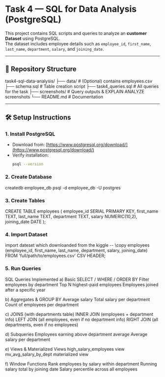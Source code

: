 # Task 4 — SQL for Data Analysis (PostgreSQL)

This project contains SQL scripts and queries to analyze an **customer Dataset** using PostgreSQL.  
The dataset includes employee details such as `employee_id`, `first_name`, `last_name`, `department`, `salary`, and `joining_date`.

---

## 📂 Repository Structure
task4-sql-data-analysis/
├── data/ # (Optional) contains employees.csv
├── schema.sql # Table creation script
├── task4_queries.sql # All queries for the task
├── screenshots/ # Query outputs & EXPLAIN ANALYZE screenshots
└── README.md # Documentation


---

## 🛠️ Setup Instructions

### 1. Install PostgreSQL
- Download from: [https://www.postgresql.org/download/](https://www.postgresql.org/download/)
- Verify installation:
  ```bash
  psql --version

### 2. Create Database
  createdb employee_db
psql -d employee_db -U postgres

### 3. Create Tables
CREATE TABLE employees (
  employee_id   SERIAL PRIMARY KEY,
  first_name    TEXT,
  last_name     TEXT,
  department    TEXT,
  salary        NUMERIC(10,2),
  joining_date  DATE
);

### 4. Import Dataset
 import  dateset which  downloanded  from the kiggle -- 
\copy employees
(employee_id, first_name, last_name, department, salary, joining_date) 
FROM 'full/path/to/employees.csv'
CSV HEADER;

### 5. Run Queries
SQL Queries Implemented
a) Basic SELECT / WHERE / ORDER BY
Filter employees by department
Top N highest-paid employees
Employees joined after a specific year

b) Aggregates & GROUP BY
Average salary
Total salary per department
Count of employees per department

c) JOINS (with departments table)
INNER JOIN (employees + department info)
LEFT JOIN (all employees, even if no department info)
RIGHT JOIN (all departments, even if no employees)

d) Subqueries
Employees earning above department average
Average salary per department

e) Views & Materialized Views
high_salary_employees view
mv_avg_salary_by_dept materialized view

f) Window Functions
Rank employees by salary within department
Running salary total by joining date
Salary percentile across all employees

 
 



